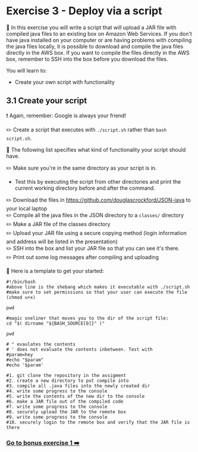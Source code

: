# Exercise 3 - Deploy via a script 

:book: In this exercise you will write a script that will upload a JAR file with compiled java files to an existing box on Amazon Web Services. If you don't have java installed on your computer or are having problems with compiling the java files locally, it is possible to download and compile the java files directly in the AWS box. If you want to compile the files directly in the AWS box, remember to SSH into the box before you download the files.

You will learn to:

  - Create your own script with functionality
 
## 3.1 Create your script

:exclamation: Again, remember: Google is always your friend!

:pencil2: Create a script that executes with `./script.sh` rather than `bash script.sh`.

:book: The following list specifies what kind of functionality your script should have. 

:pencil2: Make sure you're in the same directory as your script is in.
  - Test this by executing the script from other directories and print the current working
  directory before and after the command.
  
:pencil2: Download the files in https://github.com/douglascrockford/JSON-java to your
  local laptop<br/>
:pencil2: Compile all the java files in the JSON directory to a `classes/`
  directory<br/>
:pencil2: Make a JAR file of the classes directory<br/>
:pencil2: Upload your JAR file using a secure copying method (login information and
  address will be listed in the presentation) <br/>
:pencil2: SSH into the box and list your JAR file so that you can see it's there.<br/>
:pencil2: Print out some log messages after compiling and uploading

:book: Here is a template to get your started:

```
#!/bin/bash
#above line is the shebang which makes it executable with ./script.sh
#make sure to set permissions so that your user can execute the file (chmod u+x)

pwd

#magic oneliner that moves you to the dir of the script file:
cd "$( dirname "${BASH_SOURCE[0]}" )"

pwd

# " evaulates the contents
# ' does not evaluate the contents inbetween. Test with 
#param=hey
#echo "$param"
#echo '$param'

#1. git clone the repository in the assigment
#2. create a new directory to put compile into
#3. compile all .java files into the newly created dir
#4. write some progress to the console
#5. write the contents of the new dir to the console
#6. make a JAR file out of the compiled code
#7. write some progress to the console
#8. securely upload the JAR to the remote box
#9. write some progress to the console
#10. securely login to the remote box and verify that the JAR file is there
```

### [Go to bonus exercise 1 :arrow_right:](./bonus-1.md)
